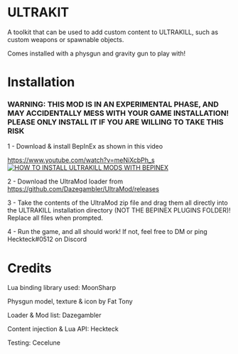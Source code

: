 # ULTRAKIT
A toolkit that can be used to add custom content to ULTRAKILL, such as custom weapons or spawnable objects.

Comes installed with a physgun and gravity gun to play with!

# Installation
### WARNING: THIS MOD IS IN AN EXPERIMENTAL PHASE, AND MAY ACCIDENTALLY MESS WITH YOUR GAME INSTALLATION! PLEASE ONLY INSTALL IT IF YOU ARE WILLING TO TAKE THIS RISK
1 - Download & install BepInEx as shown in this video

https://www.youtube.com/watch?v=meNiXcbPh_s
[![HOW TO INSTALL ULTRAKILL MODS WITH BEPINEX](https://user-images.githubusercontent.com/27899907/132107380-d55c608f-c7d9-45ec-adce-3502734eae45.png)](https://www.youtube.com/watch?v=meNiXcbPh_s)

2 - Download the UltraMod loader from https://github.com/Dazegambler/UltraMod/releases

3 - Take the contents of the UltraMod zip file and drag them all directly into the ULTRAKILL installation directory (NOT THE BEPINEX PLUGINS FOLDER)! Replace all files when prompted. 

4 - Run the game, and all should work! If not, feel free to DM or ping Heckteck#0512 on Discord

# Credits
Lua binding library used: MoonSharp

Physgun model, texture & icon by Fat Tony

Loader & Mod list: Dazegambler

Content injection & Lua API: Heckteck

Testing: Cecelune
